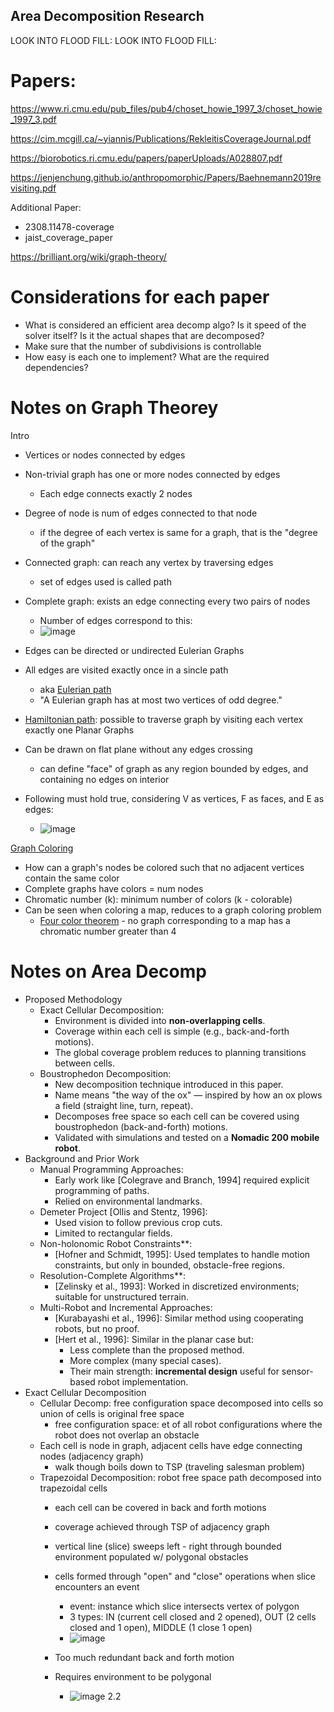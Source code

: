 ## Area Decomposition Research

LOOK INTO FLOOD FILL: LOOK INTO FLOOD FILL:

# Papers:
https://www.ri.cmu.edu/pub_files/pub4/choset_howie_1997_3/choset_howie_1997_3.pdf

https://cim.mcgill.ca/~yiannis/Publications/RekleitisCoverageJournal.pdf

https://biorobotics.ri.cmu.edu/papers/paperUploads/A028807.pdf

https://jenjenchung.github.io/anthropomorphic/Papers/Baehnemann2019revisiting.pdf

Additional Paper: 
- 2308.11478-coverage
- jaist_coverage_paper

https://brilliant.org/wiki/graph-theory/

# Considerations for each paper
- What is considered an efficient area decomp algo? Is it speed of the solver itself? Is it the actual shapes that are decomposed?
- Make sure that the number of subdivisions is controllable
- How easy is each one to implement? What are the required dependencies?

# Notes on Graph Theorey
Intro
- Vertices or nodes connected by edges
- Non-trivial graph has one or more nodes connected by edges
	- Each edge connects exactly 2 nodes
- Degree of node is num of edges connected to that node
	- if the degree of each vertex is same for a graph, that is the "degree of the graph"
- Connected graph: can reach any vertex by traversing edges
	- set of edges used is called path
- Complete graph: exists an edge connecting every two pairs of nodes
  - Number of edges correspond to this:
  - ![image](https://github.com/user-attachments/assets/f44ab456-735b-4632-b664-fcd4b97680d5)
    
- Edges can be directed or undirected
Eulerian Graphs
- All edges are visited exactly once in a sincle path
	- aka [Eulerian path](https://brilliant.org/wiki/eulerian-path/)
	- "A Eulerian graph has at most two vertices of odd degree."
- [Hamiltonian path](https://brilliant.org/wiki/hamiltonian-path/): possible to traverse graph by visiting each vertex exactly one
Planar Graphs
- Can be drawn on flat plane without any edges crossing
	- can define "face" of graph as any region bounded by edges, and containing no edges on interior
- Following must hold true, considering V as vertices, F as faces, and E as edges:
  - ![image](https://github.com/user-attachments/assets/224759b6-fa5a-478d-8ee2-85aa0b259b54)
    
[Graph Coloring](https://brilliant.org/wiki/graph-coloring-and-chromatic-numbers/)
- How can a graph's nodes be colored such that no adjacent vertices contain the same color
- Complete graphs have colors = num nodes
- Chromatic number (k): minimum number of colors (k - colorable)
- Can be seen when coloring a map, reduces to a graph coloring problem
	- [Four color theorem](https://brilliant.org/wiki/four-color-theorem/) - no graph corresponding to a map has a chromatic number greater than 4

# Notes on Area Decomp

- Proposed Methodology
	- Exact Cellular Decomposition:
 		- Environment is divided into **non-overlapping cells**.
  		- Coverage within each cell is simple (e.g., back-and-forth motions).
  		- The global coverage problem reduces to planning transitions between cells.
	- Boustrophedon Decomposition:
		- New decomposition technique introduced in this paper.
	 	- Name means "the way of the ox" — inspired by how an ox plows a field (straight line, turn, repeat).
	  	- Decomposes free space so each cell can be covered using boustrophedon (back-and-forth) motions.
	  	- Validated with simulations and tested on a **Nomadic 200 mobile robot**.
- Background and Prior Work
 	- Manual Programming Approaches:
 		- Early work like \[Colegrave and Branch, 1994] required explicit programming of paths.
   		- Relied on environmental landmarks.
	- Demeter Project \[Ollis and Stentz, 1996]:
		 - Used vision to follow previous crop cuts.
		 - Limited to rectangular fields.
   	- Non-holonomic Robot Constraints**:
   		- \[Hofner and Schmidt, 1995]: Used templates to handle motion constraints, but only in bounded, obstacle-free regions.
	- Resolution-Complete Algorithms**:
 		- \[Zelinsky et al., 1993]: Worked in discretized environments; suitable for unstructured terrain.
   	- Multi-Robot and Incremental Approaches:
		- \[Kurabayashi et al., 1996]: Similar method using cooperating robots, but no proof.
		- \[Hert et al., 1996]: Similar in the planar case but:
			- Less complete than the proposed method.
			- More complex (many special cases).
			- Their main strength: **incremental design** useful for sensor-based robot implementation.
- Exact Cellular Decomposition
	- Cellular Decomp: free configuration space decomposed into cells so union of cells is original free space
		- free configuration space: et of all robot configurations where the robot does not overlap an obstacle
	- Each cell is node in graph, adjacent cells have edge connecting nodes (adjacency graph)
		- walk though boils down to TSP (traveling salesman problem)
	- Trapezoidal Decomposition: robot free space path decomposed into trapezoidal cells
		- each cell can be covered in back and forth motions
		- coverage achieved through TSP of adjacency graph
		- vertical line (slice) sweeps left - right through bounded environment populated w/ polygonal obstacles
		- cells formed through "open" and "close" operations when slice encounters an event
			- event: instance which slice intersects vertex of polygon
			- 3 types: IN (current cell closed and 2 opened), OUT (2 cells closed and 1 open), MIDDLE (1 close 1 open)
   			- ![image](https://github.com/user-attachments/assets/e95fdb25-3513-49e3-bdec-6231e5696a13)

		- Too much redundant back and forth motion
		- Requires environment to be polygonal
			- ![image](https://github.com/user-attachments/assets/0728859c-6222-4828-b07f-7edb2714ff91)
2.2
